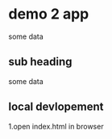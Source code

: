 # demo 2 app

some data

## sub heading

some data

## local devlopement 

1.open index.html in browser